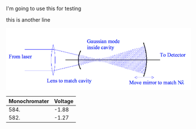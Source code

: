 I'm going to use this for testing

this is another line

![this is a label](cavity_lab.png)

|Monochromater   |   Voltage|
|--------------- | --------------|
|584. |  -1.88|
|582. | -1.27|

